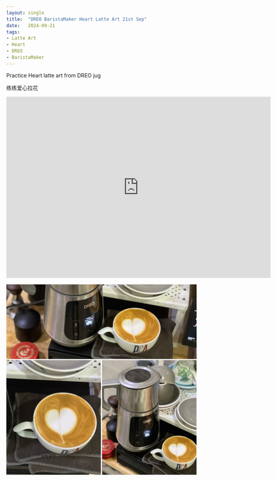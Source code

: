 ```yaml
---
layout: single
title:  "DREO BaristaMaker Heart Latte Art 21st Sep"
date:   2024-09-21
tags:
- Latte Art
- Heart
- DREO
- BaristaMaker
---
```



Practice Heart latte art from DREO jug

练练爱心拉花


<div class="embed-container">
  <iframe
      src="https://www.youtube.com/embed/_fDHroaQ41o"
      width="700"
      height="480"
      frameborder="0"
      allowfullscreen="true">
  </iframe>
</div>


![](/assets/img/2024/09/21/D8A83121-3DA5-49DB-9F60-726DCEB9ADA8.JPG)

